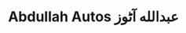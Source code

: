 ---
title: "Abdullah Autos عبدالله آٹوز"
url: /karachi/abdullah-autos-bdllh-attwz/
shop: motorcycle
---